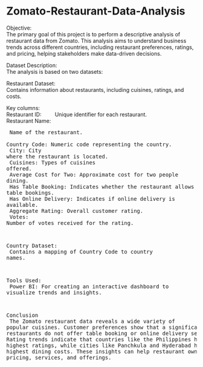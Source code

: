 # Zomato-Restaurant-Data-Analysis
Objective:<br>
The primary goal of this project is to perform a descriptive analysis of restaurant data from Zomato. This analysis aims to understand business trends across different countries, including restaurant preferences, ratings, and pricing, helping stakeholders make data-driven decisions.

Dataset Description:<br>
The analysis is based on two datasets:

Restaurant Dataset:<br>
Contains information about restaurants, including cuisines, ratings, and costs.

Key columns: <br>
Restaurant ID: &nbsp;&nbsp;&nbsp; &nbsp;&nbsp;&nbsp;        Unique identifier for each restaurant.<br>
Restaurant Name:  <pre>      Name of the restaurant.<br>
Country Code:           Numeric code representing the country.<br>
City:                   City where the restaurant is located.<br>
Cuisines:               Types of cuisines offered.<br>
Average Cost for Two:   Approximate cost for two people dining.<br>
Has Table Booking:      Indicates whether the restaurant allows table bookings.<br>
Has Online Delivery:    Indicates if online delivery is available.<br>
Aggregate Rating:       Overall customer rating.<br>
Votes:                  Number of votes received for the rating.

Country Dataset:<br>
Contains a mapping of Country Code to country names.


Tools Used:<br>
Power BI: For creating an interactive dashboard to visualize trends and insights.



Conclusion<br>
The Zomato restaurant data reveals a wide variety of popular cuisines. Customer preferences show that a significant number of restaurants do not offer table booking or online delivery services. Rating trends indicate that countries like the Philippines have the highest ratings, while cities like Panchkula and Hyderabad have the highest dining costs. These insights can help restaurant owners optimize pricing, services, and offerings.



